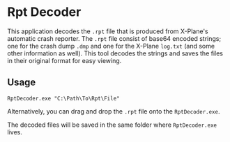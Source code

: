# Rpt Decoder
This application decodes the `.rpt` file that is produced from X-Plane's automatic crash reporter. The `.rpt` file consist of base64 encoded strings; one for the crash dump `.dmp` and one for the X-Plane `log.txt` (and some other information as well). This tool decodes the strings and saves the files in their original format for easy viewing.

## Usage
`RptDecoder.exe "C:\Path\To\Rpt\File"`

Alternatively, you can drag and drop the `.rpt` file onto the `RptDecoder.exe`.

The decoded files will be saved in the same folder where `RptDecoder.exe` lives.
